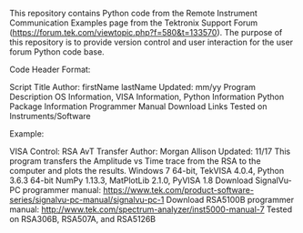 This repository contains Python code from the Remote Instrument Communication Examples page from the Tektronix Support Forum (https://forum.tek.com/viewtopic.php?f=580&t=133570). The purpose of this repository is to provide version control and user interaction for the user forum Python code base. 

Code Header Format:

Script Title
Author: firstName lastName
Updated: mm/yy
Program Description
OS Information, VISA Information, Python Information
Python Package Information
Programmer Manual Download Links
Tested on Instruments/Software


Example:

VISA Control: RSA AvT Transfer
Author: Morgan Allison
Updated: 11/17
This program transfers the Amplitude vs Time trace from the RSA to the
computer and plots the results.
Windows 7 64-bit, TekVISA 4.0.4, Python 3.6.3 64-bit
NumPy 1.13.3, MatPlotLib 2.1.0, PyVISA 1.8
Download SignalVu-PC programmer manual:
https://www.tek.com/product-software-series/signalvu-pc-manual/signalvu-pc-1
Download RSA5100B programmer manual:
http://www.tek.com/spectrum-analyzer/inst5000-manual-7
Tested on RSA306B, RSA507A, and RSA5126B
